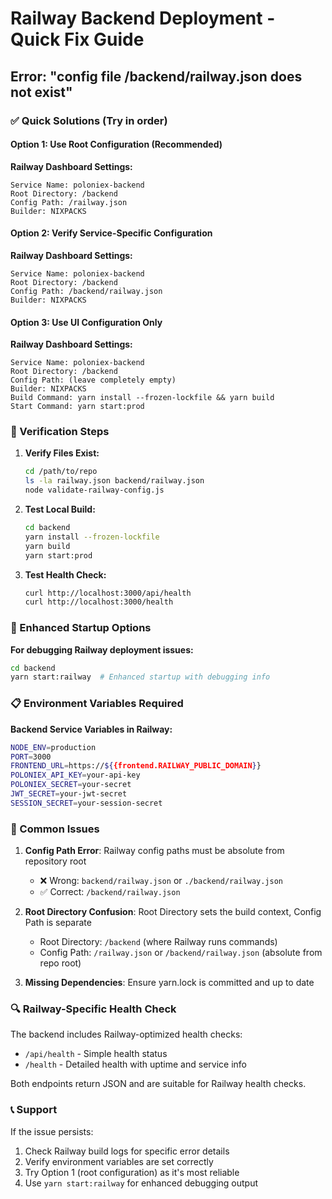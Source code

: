 # Railway Backend Deployment - Quick Fix Guide

## Error: "config file /backend/railway.json does not exist"

### ✅ Quick Solutions (Try in order)

#### Option 1: Use Root Configuration (Recommended)
**Railway Dashboard Settings:**
```
Service Name: poloniex-backend
Root Directory: /backend
Config Path: /railway.json
Builder: NIXPACKS
```

#### Option 2: Verify Service-Specific Configuration  
**Railway Dashboard Settings:**
```
Service Name: poloniex-backend
Root Directory: /backend
Config Path: /backend/railway.json
Builder: NIXPACKS
```

#### Option 3: Use UI Configuration Only
**Railway Dashboard Settings:**
```
Service Name: poloniex-backend
Root Directory: /backend
Config Path: (leave completely empty)
Builder: NIXPACKS
Build Command: yarn install --frozen-lockfile && yarn build
Start Command: yarn start:prod
```

### 🔧 Verification Steps

1. **Verify Files Exist:**
   ```bash
   cd /path/to/repo
   ls -la railway.json backend/railway.json
   node validate-railway-config.js
   ```

2. **Test Local Build:**
   ```bash
   cd backend
   yarn install --frozen-lockfile
   yarn build
   yarn start:prod
   ```

3. **Test Health Check:**
   ```bash
   curl http://localhost:3000/api/health
   curl http://localhost:3000/health
   ```

### 🚀 Enhanced Startup Options

**For debugging Railway deployment issues:**
```bash
cd backend
yarn start:railway  # Enhanced startup with debugging info
```

### 📋 Environment Variables Required

**Backend Service Variables in Railway:**
```bash
NODE_ENV=production
PORT=3000
FRONTEND_URL=https://${{frontend.RAILWAY_PUBLIC_DOMAIN}}
POLONIEX_API_KEY=your-api-key
POLONIEX_SECRET=your-secret
JWT_SECRET=your-jwt-secret
SESSION_SECRET=your-session-secret
```

### 🐛 Common Issues

1. **Config Path Error**: Railway config paths must be absolute from repository root
   - ❌ Wrong: `backend/railway.json` or `./backend/railway.json`  
   - ✅ Correct: `/backend/railway.json`

2. **Root Directory Confusion**: Root Directory sets the build context, Config Path is separate
   - Root Directory: `/backend` (where Railway runs commands)
   - Config Path: `/railway.json` or `/backend/railway.json` (absolute from repo root)

3. **Missing Dependencies**: Ensure yarn.lock is committed and up to date

### 🔍 Railway-Specific Health Check

The backend includes Railway-optimized health checks:
- `/api/health` - Simple health status  
- `/health` - Detailed health with uptime and service info

Both endpoints return JSON and are suitable for Railway health checks.

### 📞 Support

If the issue persists:
1. Check Railway build logs for specific error details
2. Verify environment variables are set correctly  
3. Try Option 1 (root configuration) as it's most reliable
4. Use `yarn start:railway` for enhanced debugging output